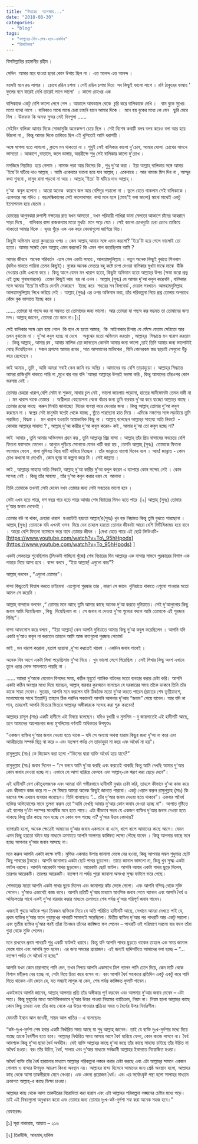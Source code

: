 ```yaml
---
title: "উত্তরের  অপেক্ষায়..."
date: "2018-08-30"
categories: 
  - "blog"
tags: 
  - "ফাগুনের-দিন-শেষ-হবে-একদিন"
  - "রিমাইন্ডার"
---
```


বিসমিল্লাহির রহমানীর রহীম ।

সেদিন  আমার মরে যাওয়া ছাড়া কোন উপায় ছিল না । এত্ত আনন্দ এত্ত আনন্দ ।

বয়সটা মনে রঙ লাগার ।  চোখে রঙিন চশমা ।সেই রঙিন চশমা দিয়ে  সব কিছুই ভালো লাগে । রবি ঠাকুরের ভাষায় ' ফুলের বনে যারেই দেখি তারেই লাগে ভালো'  । কালো চোখের এক

বালিকাকে একটু বেশি ভালো লেগে গেল । আড়ালে আবডালে থেকে  চুরি করে বালিকাকে দেখি ।   বাম বুকে সুখের মতো ব্যাথা লাগে । বালিকাও মাঝে মাঝে চেরা চাহনি হানে আমার দিকে ।  মনে হয় বুকের মধ্যে কে যেন   ছুরি মেরে দিল । উফফফ কি অসহ্য সুন্দর সেই দিনগুলা ......

সেইদিন বালিকা আমার দিকে সোজাসুজি অনেকক্ষণ চেয়ে ছিল । সেই বিশেষ কথাটি বলব বলব করেও বলা আর হয়ে উঠলো না ,  কিন্তু আমার দিকে তাকিয়ে ছিল এই খুশিতেই আমি ধরাশয়ী ।

অঙ্কে ঘাপলা হতে লাগলো , ক্লাসে মন থাকতো না । শুধুই সেই বালিকার কালো দু'চোখ, আমার ঘোলা  চোখের সামনে ভাসতো । আকাশে ,বাতাসে, জলে ডাঙ্গায়, অন্তরীক্ষে শুধু সেই বালিকার কালো দু'চোখ ।

মসজিদে নিয়মিত  হয়ে গেলাম । নামাজ পড়া আর কিসের কি , শুধু দু'আ করা । ইয়া আল্লাহ্‌ বালিকার সঙ্গে আমার 'ইয়ে'টা ঘটিয়ে দাও আল্লাহ্‌ । আমি একেবারে ভালো হয়ে যাব আল্লাহ্‌ । একেবারে । আর নামাজ মিস দিব না , আম্মুর কথা শুনবো , মাসুদ রানা পড়বো না আর । আল্লাহ্‌ 'ইয়ে' টা ঘটিয়ে দাও আল্লাহ্‌ ।

দু'আ  কবুল হলোনা । আরো অনেক  কারনে জল আর বেশিদূর গড়ালো না । ভুলে যেতে থাকলাম সেই বালিকাকে । একেবারে নয় যদিও । বয়ঃসন্ধিকালের সেই ভালোবাসার  কথা মনে হলে (মোহ'ই বলা ভালো) মাঝে মাঝেই একটু ইমোশনাল হয়ে যেতাম ।

হেমন্তের আগুনঝরা রুপালী নক্ষত্রের রাত যখন আসতো , যখন পরিযায়ী পাখিরা ডানা মেলতো আকাশে চাঁদের আহ্বানে সাড়া দিয়ে ,   বালিকার রাঙ্গা রাজকন্যার মতো মুখটা  মনে পড়ে যেত । সেই কালো চোখদুটো চেরা চোখে তাকিয়ে থাকতো আমার দিকে । হৃদয় খুঁড়ে এক এক করে বেদনাগুলো জাগিয়ে দিত।

কিছুটা অভিমান হতো কুদরতের ওপর । কেন আল্লাহ্‌ আমার সঙ্গে এমন করলো? 'ইয়ে'টা হয়ে গেলে ভালোই তো হতো। আমার সঙ্গেই কেন আল্লাহ্‌ এমন করলো? কি এমন পাপ করেছিলাম আমি ?

আমার জীবনে  অনেক পরিবর্তন  এসে গেল একটা সময়ে , আলহামদুলিল্লাহ । নতুন অনেক কিছুই বুঝতে শিখলাম (যদিও মানতে পারিনা তেমন কিছুই)। বুকের অনেক ভেতরে বহু কষ্টে চাপা দেওয়া বালিকার মুখটা মাঝে মাঝে  উঁকি দেওয়ার চেষ্টা এখনো করে । কিন্তু আগে যেমন মন খারাপ হতো, কিছুটা অভিমান হতো আল্লাহ্‌র উপর (ক্ষমা করো প্রভু এই তুচ্ছ গুনাহগারকে)   তেমন কিছুই আর  হয় না এখন । আল্লাহ্‌ (সুবঃ) যে আমার দু'আ কবুল করেননি , বালিকার সঙ্গে আমার 'ইয়ে'টা ঘটিয়ে দেননি সেকারণে   ইচ্ছে করে  শহরের সব বিলবোর্ড , দেয়াল সবখানে  আলহামদুলিল্লাহ আলহামদুলিল্লাহ লিখে ভরিয়ে দেই । আল্লাহ্‌ (সুবঃ) এর ওপর অভিমান করা, তাঁর পরিকল্পনা নিয়ে প্রশ্ন তোলার অপরাধে কেঁদে বুক ভাসাতে ইচ্ছে করে ।

...... তোমরা যা পছন্দ কর না সম্ভবত তা তোমাদের জন্য ভালো। আর তোমরা যা পছন্দ কর সম্ভবত তা তোমাদের জন্য মন্দ। আল্লাহ্‌ জানেন, তোমরা তো জান না।\[১\]

সেই বালিকার সঙ্গে প্রেম হয়ে গেলে  কি হাল যে হতো আমার,  কি  মাইনাকার চিপায় যে ফেঁসে যেতাম সেটাতো আর তখন বুঝতাম না । দু'আ কবুল হচ্ছে না দেখে    অবুঝের মতো অভিমান করতাম , আল্লাহ্‌র  সিদ্ধান্তে মন খারাপ করতাম ।  কিন্তু আল্লাহ্‌ , আমার রব , আমার মালিক তো জানতেন কোনটা আমার জন্য ভালো ,তাই তিনি আমার জন্য ভালোটাই বেছে দিয়েছিলেন । সকল প্রশংসা আমার রবের , সাত আসমানের মালিকের , যিনি কোনরকম স্তম্ভ ছাড়াই সেগুলো উঁচু করে রেখেছেন ।

ভাই আমার , তুমি , আমি আমরা সবাই কেন জানি বড় অস্থির । আমাদের বড় বেশি তাড়াহুড়ো । আল্লাহ্‌র সিদ্ধান্তে আমরা রাজিখুশি থাকতে পারি না ,মুখে বার বার বলি 'আমরা আল্লাহ্‌র উপরই ভরসা করি , কিন্তু আমাদের তাঁরওপর কোন ভরসায় নেই ।

তোমার চেহারা খারাপ,বেশি মোটা বা শুকনা, মাথায় চুল নেই , ভালো জায়গায় পড়োনা, হাতের স্মার্টফোনটা তেমন দামী না  । মন খারাপ থাকে তোমার  । অশ্লীলতা বেহায়াপনা থেকে বাঁচার জন্য তুমি বারবার দু'আ করে যাচ্ছো আল্লাহ্‌র কাছে । তোমার রবের কাছে  করুন মিনতি জানাচ্ছো  বিয়ের ব্যবস্থা করে দেওয়ার জন্য । কিন্তু আল্লাহ্‌ তোমার দু'আ কবুল করছেন না । স্বপ্নের সেই মানুষটা স্বপ্নেই থেকে যাচ্ছে , ছুঁতে পারছোনা হাত দিয়ে । এদিকে নফসের সঙ্গে লড়াইয়ে তুমি পরাজিত , বিদ্ধস্ত ।   মন খারাপ হওয়াটা অস্বাভাবিক কিছু না । আল্লাহ্‌ বলেছেন আল্লাহ্‌র সাহায্য অতি নিকটে  - কোথায় আল্লাহ্‌র সাহায্য ? , আল্লাহ্‌ দু'আ কারীর দু'আ কবুল করেন- কই , আমার দু'আ তো কবুল হচ্ছে না?

ভাই  আমার , তুমি আমার অভিনন্দন গ্রহন কর , তুমি আল্লাহ্‌র প্রিয় বান্দা । আল্লাহ্‌ তাঁর প্রিয় বান্দাদের সবচেয়ে বেশি ফিতনা ফ্যাসাদে ফেলেন । আগুনে পুড়িয়ে সোনাকে যেমন খাটি করা হয় , তেমনি আল্লাহ্‌ (সুবঃ)  তোমাকে ফিতনা ফ্যাসাদে ফেলে , বালা মুসিবত দিয়ে খাটি বানিয়ে নিচ্ছেন । তাঁর জান্নাতে যায়গা দিবেন বলে । আহ! জান্নাত - কোন চোখ কখনো যা দেখেনি , কোন হৃদয় যা কল্পনা করে নি । সেই জান্নাত ।

ভাই , আল্লাহ্‌র সাহায্য অতি নিকটে, আল্লাহ্‌ দু'আ কারীর দু'আ কবুল করেন এ ব্যাপারে কোন সন্দেহ নেই । কোন সন্দেহ নেই । কিন্তু তাঁর সাহায্য , তাঁর দু'আ কবুল করার ধরন যে  আলাদা ।

তিনি তোমাকে তখনই সেটা দেবেন যখন তোমার জন্য সেটা সবচেয়ে ভালো হবে ।

সেটা এখন হতে পারে, দশ বছর পরে হতে পারে আবার শেষ বিচারের দিনও হতে পারে  \[২\] আল্লাহ্‌ (সুবঃ) তোমার দু’আর জবাব দেবেনই ।

তোমার বউ না থাকা, চেহারা খারাপ  হওয়াটাই হয়তো আল্লাহ্‌’র(সুবঃ) খুব বড় নিয়ামত কিন্তু তুমি বুঝতে পারছোনা । আল্লাহ্‌ (সুবঃ) তোমাকে যদি এখনই ওসব  দিয়ে দেন তাহলে হয়তো তোমার জীবনটা আরো বেশি বিভীষিকাময় হয়ে যাবে । আরো বেশি ফিতনা ফ্যাসাদে ভরে যাবে তোমার জীবন । \[দেখা যেতে পারে এই ছোট্ট ভিডিওটি- [https://www.youtube.com/watch?v=To\_95hHpods](https://www.youtube.com/watch?v=To_95hHpods) \]

একটা লেকচারে শুনেছিলাম (লিংকটা পাচ্ছিনা খুঁজে) শেষ বিচারের দিন আল্লাহ্‌র এক বান্দার সামনে পুরষ্কারের বিশাল এক পাহাড় নিয়ে আসা হবে । বান্দা বলবে , “ইয়া আল্লাহ্‌! এগুলো কার”?

আল্লাহ্‌ বলবেন , “এগুলো তোমার”।

বান্দা কিছুতেই বিশ্বাস করতে চাইবেনা  এতগুলো পুরষ্কার তার , কারণ সে জানে  দুনিয়াতে থাকতে এগুলো পাওয়ার মতো আমল সে করেনি ।

আল্লাহ্‌ বান্দাকে বলবেন ,“ তোমার মনে আছে তুমি আমার কাছে অনেক দু’আ করতে দুনিয়াতে। সেই দু’আগুলোর কিছু জবাব আমি দিয়েছিলাম , কিছু  দিয়েছিলাম না । সে জবাব না দেওয়া দু’আ গুলোর বদলে আমি তোমাকে এই পুরষ্কার দিচ্ছি”।

বান্দা আফসোস করে বলবে , “ইয়া আল্লাহ্‌! কেন আপনি দুনিয়াতে আমার কিছু দু’আ কবুল করেছিলেন । আপনি যদি একটা দু’আও কবুল না করতেন তাহলে আমি আজ কতগুলো পুরষ্কার পেতাম!

ভাই , মন খারাপ করোনা ,হতাশ হয়োনা ,দু’আ করতেই থাকো । একদিন জবাব পাবেই ।

অনেক দিন আগে একটা লিখা পড়েছিলাম দু’আ নিয়ে । খুব ভালো লেগে গিয়েছিল । সেই লিখার কিছু অংশ এখানে তুলে ধরার লোভ সামলাতে পারছি না ।

...... আমরা দু’আকে যেকোন বিপদের সময়, কঠিন মূহুর্তে প্যানিক বাটনের মতো ব্যবহার করার চেষ্টা করি। আপনি একটা কঠিন অবস্থার মধ্যে দিয়ে যাচ্ছেন, আল্লাহ্‌ বারবার কুরআনে বলেছেন যে দরকারের সময় তাঁকে ডাকবে তিনি তাঁর ডাকে সাড়া দেবেন। সুতরাং, আপনি মনে করলেন যদি ঠিকঠাক মতো দু’আ করতে পারেন (রাতের শেষ তৃতীয়াংশে, মনোযোগের সাথে ইত্যাদি) তাহলে ঠিক পরদিন সকালেই আপনি আপনার দু’আর “জবাব” পেয়ে যাবেন। আর যদি না পান, তাহলেই আপনি ভিতরে ভিতরে আল্লাহ্‌র অঙ্গীকারকে সন্দেহ করা শুরু করবেন!

আল্লাহর রাসূল (সাঃ) একটি হাদীসে এই বিষয়ে বলেছেন। যদিও বুখারী ও মুসলিম – দু জায়গাতেই এই হাদীসটি আছে, তবে আমাদের আলোচনার জন্য মুসলিমের বর্ণনাটি অধিকতর উপযুক্তঃ

“একজন ব্যক্তির দু’আর জবাব দেওয়া হতে থাকে – যদি সে অন্যায় অথবা হারাম কিছুর জন্য দু’আ না করে এবং আত্মীয়তার সম্পর্ক ছিন্ন না করে – এবং যতক্ষণ পর্যন্ত সে তাড়াহুড়া না করে এবং অধৈর্য না হয়”।

রাসুলুল্লাহ (সাঃ) কে জিজ্ঞেস করা হলো -“কিসের দ্বারা ব্যক্তি অধৈর্য হয়ে যাবে?”

রাসুলুল্লাহ (সাঃ) জবাব দিলেন – “সে বলবে আমি দু’আ করছি এবং করতেই থাকছি কিন্তু আমি দেখছি আমার দু’আর কোন জবাব দেওয়া হচ্ছে না। এভাবে সে আশা হারিয়ে ফেলবে এবং আল্লাহ্‌-কে স্মরণ করা ছেড়ে দেবে”।

এই হাদীসটি বেশ কৌতূহলজনক এবং আমরা যদি গভীরভাবে হাদীসটি বুঝার চেষ্টা করি, তাহলে কীভাবে দু’আ কাজ করে এবং কীভাবে কাজ করে না – সে বিষয়ে আমরা অনেক কিছুই জানতে পারবো। একটু খেয়াল করুন রাসুলুল্লাহ (সাঃ) কি ধরনের শব্দ এখানে ব্যবহার করেছেন। তিনি বলেছেনঃ “… তাঁর দু’আর জবাব দেওয়া হতে থাকবে”। একবার অধৈর্য ব্যক্তির অভিযোগের সাথে তুলনা করুন তো “আমি দেখছি আমার দু’আর কোন জবাব দেওয়া হচ্ছে না”। আপাত দৃষ্টিতে এই ব্যাপার দু’টো পরস্পর সাংঘর্ষিক মনে হতে পারে। এটা কীভাবে সম্ভব যে একজন ব্যক্তির দু’আর জবাব দেওয়া হতে থাকছে কিন্তু তাঁর কাছে মনে হচ্ছে সে কোন ফল পাচ্ছে না? দু’আর উত্তর কোথায়?

ব্যাপারটা হলো, অনেক ক্ষেত্রেই আমাদের দু’আর জবাব একসাথে না এসে, ধাপে ধাপে আমাদের কাছে আসে। যেমন এমন কিছু হয়তো ঘটবে যার মাধ্যমে ক্রমান্বয়ে আপনি আপনার কাঙ্ক্ষিত লক্ষ্যে পৌছে যাবেন । কিন্তু আপনার কাছে মনে হচ্ছে আপনার দু’আর জবাব আসছে না।

মনে করুন আপনি একটা কক্ষে বন্দী। মুক্তির একমাত্র উপায় জানালা ভেঙ্গে বের হওয়া, কিন্তু আপনার সম্বল শুধুমাত্র ছোট কিছু পাথরের টুকরো। আপনি জানালায় একটা ছোট পাথর ছুড়লেন। তাতে জানাল ভাঙ্গলো না, কিন্তু খুব সুক্ষ্ম একটা ফাটল ধরলো। আপনি আরেকটা পাথর ছুড়লেন। আরেকটা ছোট ফাটল। আপনি আবার একটা পাথর ছুড়ে দিলেন, তারপর আরেকটি। তারপর আরেকটি। যতক্ষণ না পর্যন্ত পুরো জানালা অসংখ্য সুক্ষ্ম ফাটলে ভরে গেছে।

শেষবারের মতো আপনি একটা পাথর ছুড়ে দিলেন এবং জানালার কাঁচ ভেঙ্গে গেলো। এবং আপনি বন্দিত্ব থেকে মুক্তি পেলেন। দু’আও এভাবেই কাজ করে। আপনি প্রতিটি দু’আর মাধ্যমে আংশিক জবাব পেতে থাকেন এবং আপনি ধৈর্য ও অবিচলতার সাথে একই দু’আ বারবার করার মাধ্যমে ক্রমান্বয়ে শেষ পর্যন্ত দু’আর পরিপূর্ণ জবাব পাবেন।

এজন্যই গুহায় আটকে পড়া তিনজন ব্যক্তিকে নিয়ে যে অতি পরিচিত হাদীসটি আছে, সেখানে আমরা দেখতে পাই যে, প্রথম ব্যক্তির দু’আর ফলে গুহামুখের পাথরটি সামান্যই সরেছিলো। দ্বিতীয় ব্যক্তির দু’আর পর পাথরটি আর একটু সরলো। এবং তৃতীয় ব্যক্তির দু’আর পরই তাঁরা তিনজন তাঁদের কাঙ্ক্ষিত ফল পেলেন – পাথরটি ওই পরিমাণে সরলো যার ফলে তাঁরা গুহা থেকে মুক্তি পেলেন।

মনে রাখবেন প্রথম পাথরটি শুধু একটি ফাটলই ধরাবে। কিন্তু যদি আপনি পাথর ছুড়তে থাকেন তাহলে এক সময় জানাল ভেঙ্গে যাবে এবং আপনি মুক্ত হবেন। এর জন্য সময়ের প্রয়োজন। এই জন্যই হাদিসটিতে আমাদের বলা হচ্ছে – “…যতক্ষণ পর্যন্ত সে অধৈর্য না হচ্ছে”

আপনি যখন কোন চারাগাছে পানি দেন, তখন নিশ্চয় আপনি একসাথে ত্রিশ গ্যালন পানি ঢেলে দিয়ে, কেন মাটি থেকে বিশাল মহীরুহ বের হচ্ছে না, সেটা নিয়ে চিন্তা করে বসেন না। বরং আপনি ধৈর্য সহকারে প্রতিদিন একটু একটু করে পানি দিতে থাকেন এটা জেনে যে, যত সময়ই লাগুক না কেন, শেষ পর্যন্ত কাঙ্ক্ষিত ফুলটি পাবেন।

একইভাবে আপনি জানেন, আল্লাহ্‌ আপনার প্রতি তাঁর অঙ্গীকার পূর্ণ করবেন এবং আপনার দু’আর জবাব দেবেন – এটা সত্য। কিন্তু মুহূর্তের মধ্যে অলৌকিকভাবে দু’আর উত্তর পাওয়া নিয়মের ব্যাতিক্রম, নিয়ম না। নিয়ম হলো আল্লাহর কাছে কোন কিছু চাওয়া এবং তাঁর কাছ থেকে এর উত্তর পাওয়ার প্রক্রিয়া সময় ও ধৈর্যের উপর নির্ভরশীল।

যেমনটি ইবনে আল জাওযী, সায়দ আল খাতির – এ বলেছেনঃ

“কষ্ট-দুঃখ-দুর্দশা শেষ হবার একটি নির্ধারিত সময় আছে যা শুধু আল্লাহ্‌ জানেন। তাই যে ব্যক্তি দুঃখ-দুর্দশার মধ্যে দিয়ে যাচ্ছে তাকে ধৈর্যশীল হতে হবে। আল্লাহ্‌র নির্ধারিত সময় আসার আগে ধৈর্য হারিয়ে ফেলা, কোন কাজে লাগবে না। ধৈর্য আবশ্যক কিন্তু দু’আ ছাড়া ধৈর্য অর্থহীন। যেই ব্যক্তি আল্লাহর কাছে দু’আ কছে তাঁর কাছে সাহায্য চাইছে তাঁর উচিত না অধৈর্য হওয়া। বরং তাঁর উচিত, ধৈর্য, সালাহ এবং দু’আর মাধ্যমে সর্বজ্ঞানী আল্লাহর ইবাদাতে নিয়োজিত হওয়া।

অধৈর্য ব্যক্তি তাঁর ধৈর্য হারানোর মাধ্যমে আল্লাহ্‌র পরিকল্পনা লঙ্ঘন করার চেষ্টা করছে এবং এটা আল্লাহ্‌র সামনে একজন গোলাম ও বান্দার উপযুক্ত আচরণ কিংবা অবস্থান নয়। আল্লাহর বান্দা হিসেবে আমাদের জন্য শ্রেষ্ঠ অবস্থান হলো, আল্লাহর কাছ থেকে আসা তাকদীরকে মেনে নেওয়া। এবং এজন্য প্রয়োজন ধৈর্য। এবং এর সর্বোৎকৃষ্ট পন্থা হলো সালাহর মাধ্যমে ক্রমাগত আল্লাহ্‌-র কাছে ভিক্ষা চাওয়া।

আল্লাহর কাছ থেকে আসা তাকদীরের বিরোধিতা করা হারাম এবং এটা আল্লাহর পরিকল্পনা লঙ্ঘনের চেষ্টার মধ্যে পড়ে। তাই এই বিষয়গুলো অনুধাবন করো এবং তোমার জন্য তোমার দুঃখ-কষ্ট-দুর্দশা সহ্য করা অনেক সহজ হবে।”

রেফারেন্সঃ

\[১\] সূরা বাকারাহ, আয়াত – ২১৬

\[২\] তিরমীজি, আহমাদ,হাকিম
